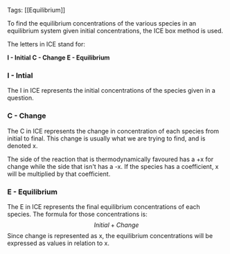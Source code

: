 Tags: [[Equilibrium]]

To find the equilibrium concentrations of the various species in an equilibrium system given initial concentrations, the ICE box method is used.

The letters in ICE stand for:

**I - Initial
C - Change
E - Equilibrium**

### I - Intial

The I in ICE represents the initial concentrations of the species given in a question. 

### C - Change

The C in ICE represents the change in concentration of each species from initial to final. This change is usually what we are trying to find, and is denoted x. 

The side of the reaction that is thermodynamically favoured has a +x for change while the side that isn't has a -x. If the species has a coefficient, x will be multiplied by that coefficient.

### E - Equilibrium

The E in ICE represents the final equilibrium concentrations of each species. The formula for those concentrations is: $$Initial + Change$$Since change is represented as x, the equilibrium concentrations will be expressed as values in relation to x.